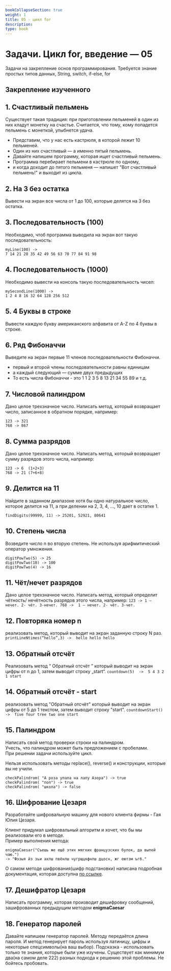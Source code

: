 ```yaml
---
bookCollapseSection: true
weight: 1
title: 05 - цикл for 
description: 
type: book 
---
```


# Задачи. Цикл for, введение — 05

Задачи на закрепление основ программирования.
Требуется знание простых типов данных, String, switch, if-else, for

## Закрепление изученного

## 1. Счастливый пельмень

Существует такая традиция: при приготовлении пельменей в один из них кладут монетку на счастье.  Считается, что тому, кому попадется пельмень с монеткой, улыбнется удача. 
   - Представим, что у нас есть кастрюля, в которой лежит 10 пельменей. 
   - Один из них счастливый —  а именно пятый пельмень. 
   - Давайте напишем программу, которая ищет счастливый пельмень. 
   - Программа перебирает пельмени в кастрюле по одному, 
   - и когда доходит до пятого пельменя —  напишет "Вот счастливый пельмень!" и выходит из цикла.
   
## 2. На 3 без остатка

Вывести на экран все числа от 1 до 100, которые делятся на 3 без остатка.

## 3. Последовательность (100) 

Необходимо, чтоб программа выводила на экран вот такую последовательность:
```
myLine(100) ->
7 14 21 28 35 42 49 56 63 70 77 84 91 98
```
    
## 4. Последовательность (1000)

Необходимо вывести на консоль такую последовательность чисел:
```
mySecondLine(1000) ->
1 2 4 8 16 32 64 128 256 512
```
    
## 5. 4 Буквы в строке

Вывести каждую букву американского алфавита от A-Z по 4 буквы в строке.

## 6. Ряд Фибоначчи

Выведите на экран первые 11 членов последовательности Фибоначчи.    
   - первый и второй члены последовательности равны единицам
   - а каждый следующий — сумме двух предыдущих
   - То есть числа Фибоначчи - это 1  1  2  3  5  8  13  21  34  55  89  и т.д.  
   
## 7. Числовой палиндром

Дано целое трехзначное число. Написать метод, который возвращает число, записанное в обратном порядке, например: 
```
123 -> 321
768 -> 867
```
    
## 8. Сумма разрядов

Дано целое трехзначное число. Написать метод, который возвращает сумму разрядов этого числа, например:
```
123 -> 6  (1+2+3)
768 -> 21 (7+6+8)
```
    
## 9. Делится на 11

Найдите в заданном диапазоне хотя бы одно натуральное число, которое делится на 11, а при делении на 2, 3, 4, ..., 10 дает в остатке 1.
```
findDigits(99999, 11) -> 25201, 52921, 80641
```
    
## 10. Степень числа

Возведите число n во вторую степень. Не используя арифмитический оператор умножения.
```
digitPowTwo(5) -> 25
digitPowTwo(10) -> 100
digitPowTwo(4) -> 16
```   
  
## 11. Чёт/нечет разрядов

Дано целое трехзначное число. Написать метод, который определит чётность/ нечётность разрядов этого числа, например: 
    ```
    123 -> 1 – нечет. 2- чёт. 3-нечет.
    768 ->  1 – нечет. 2- чёт. 3-чет.
    ```
    
## 12. Повторяка номер n

реализовать метод, который выводит на экран заданную строку N раз.
    ```
    printLineNtimes(“hello”,3) -> 
    hello
    hello
    hello 
    ```
    
## 13. Обратный отсчёт

Реализовать метод “ Обратный отсчёт ” который выводит на экран цифры от n до 1, затем выводит строку „start“.
    ```
    countdown(5)  -> 
    5
    4
    3
    2
    1
    start
    ```
    
## 14. Обратный отсчёт -  start

реализовать метод "Обратный отсчёт" который выводит на экран цифры от 5 до 1 текстом, затем выводит строку "start".
    ```
    countdownStart()  -> 
    five
    four
    tree
    two
    one
    start
    ```
    
## 15. Палиндром

Написать свой метод проверки строки на палиндром.  
Учесть, что палиндром может быть предложением с пробелами.  
При решении задачи используйте цикл.   
    
Нельзя использовать методы replace(), reverse() и конструкции, которые вы не учили.
```
checkPalindrom( "А роза упала на лапу Азора") -> true 
checkPalindrom( "поп") -> true  
checkPalindrom( "школа") -> false
```

## 16. Шифрование Цезаря

Разработайте шифровальную машину для нового клиента фирмы - Гая Юлия Цезаря.  

Клиент придумал шифровальный алгоритм и хочет, что бы мы реализовали его в методе.    
Пример выполнения метода:
```
enigmaCaesar("Съешь же ещё этих мягких французских булок, да выпей чаю.")
-> "Фэзыя йз зьи ахлш пвёнлш чугрщцкфнлш дцосн, жг еютзм ъгб."
```

О самом методе шифрования(шифр подстановки) написана подробная документация, которая доступна [по ссылке](https://ru.wikipedia.org/wiki/%D0%A8%D0%B8%D1%84%D1%80_%D0%A6%D0%B5%D0%B7%D0%B0%D1%80%D1%8F).
 
## 17. Дешифратор Цезаря

Написать программу, которая производит дешифровку сообщений, зашифрованных предыдущим методом __enigmaCaesar__

## 18. Генератор паролей

Давайте напишем генератор паролей. Методу передаётся длина пароля. И метод генерирует пароль используя латиницу, цифры и некоторые спецсимволы(на ваш выбор). Подсказка - использовать только те знания, которые были уже изучены. Существует как минимум два(на самом деле 222) разных подхода к решению этой проблемы. Не бойтесь пробовать.

